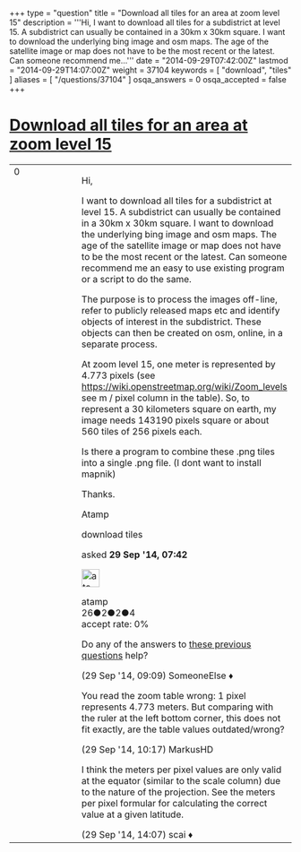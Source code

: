 +++
type = "question"
title = "Download all tiles for an area at zoom level 15"
description = '''Hi, I want to download all tiles for a subdistrict at level 15. A subdistrict can usually be contained in a 30km x 30km square. I want to download the underlying bing image and osm maps. The age of the satellite image or map does not have to be the most recent or the latest. Can someone recommend me...'''
date = "2014-09-29T07:42:00Z"
lastmod = "2014-09-29T14:07:00Z"
weight = 37104
keywords = [ "download", "tiles" ]
aliases = [ "/questions/37104" ]
osqa_answers = 0
osqa_accepted = false
+++

<div class="headNormal">

# [Download all tiles for an area at zoom level 15](/questions/37104/download-all-tiles-for-an-area-at-zoom-level-15)

</div>

<div id="main-body">

<div id="askform">

<table id="question-table" style="width:100%;">
<colgroup>
<col style="width: 50%" />
<col style="width: 50%" />
</colgroup>
<tbody>
<tr>
<td style="width: 30px; vertical-align: top"><div class="vote-buttons">
<span id="post-37104-upvote" class="ajax-command post-vote up" rel="nofollow" title="I like this post (click again to cancel)"> </span>
<div id="post-37104-score" class="post-score" title="current number of votes">
0
</div>
<span id="post-37104-downvote" class="ajax-command post-vote down" rel="nofollow" title="I dont like this post (click again to cancel)"> </span> <span id="favorite-mark" class="ajax-command favorite-mark" rel="nofollow" title="mark/unmark this question as favorite (click again to cancel)"> </span>
<div id="favorite-count" class="favorite-count">
&#10;</div>
</div></td>
<td><div id="item-right">
<div class="question-body">
<p>Hi,</p>
<p>I want to download all tiles for a subdistrict at level 15. A subdistrict can usually be contained in a 30km x 30km square. I want to download the underlying bing image and osm maps. The age of the satellite image or map does not have to be the most recent or the latest. Can someone recommend me an easy to use existing program or a script to do the same.</p>
<p>The purpose is to process the images off-line, refer to publicly released maps etc and identify objects of interest in the subdistrict. These objects can then be created on osm, online, in a separate process.</p>
<p>At zoom level 15, one meter is represented by 4.773 pixels (see <a href="https://wiki.openstreetmap.org/wiki/Zoom_levels">https://wiki.openstreetmap.org/wiki/Zoom_levels</a> see m / pixel column in the table). So, to represent a 30 kilometers square on earth, my image needs 143190 pixels square or about 560 tiles of 256 pixels each.</p>
<p>Is there a program to combine these .png tiles into a single .png file. (I dont want to install mapnik)</p>
<p>Thanks.</p>
<p>Atamp</p>
</div>
<div id="question-tags" class="tags-container tags">
<span class="post-tag tag-link-download" rel="tag" title="see questions tagged &#39;download&#39;">download</span> <span class="post-tag tag-link-tiles" rel="tag" title="see questions tagged &#39;tiles&#39;">tiles</span>
</div>
<div id="question-controls" class="post-controls">
&#10;</div>
<div class="post-update-info-container">
<div class="post-update-info post-update-info-user">
<p>asked <strong>29 Sep '14, 07:42</strong></p>
<img src="https://secure.gravatar.com/avatar/bf923d1dc82ebc017b19fbaa1ed97ab9?s=32&amp;d=identicon&amp;r=g" class="gravatar" width="32" height="32" alt="atamp&#39;s gravatar image" />
<p><span>atamp</span><br />
<span class="score" title="26 reputation points">26</span><span title="2 badges"><span class="badge1">●</span><span class="badgecount">2</span></span><span title="2 badges"><span class="silver">●</span><span class="badgecount">2</span></span><span title="4 badges"><span class="bronze">●</span><span class="badgecount">4</span></span><br />
<span class="accept_rate" title="Rate of the user&#39;s accepted answers">accept rate:</span> <span title="atamp has no accepted answers">0%</span></p>
</div>
</div>
<div id="comments-container-37104" class="comments-container">
<span id="37107"></span>
<div id="comment-37107" class="comment">
<div id="post-37107-score" class="comment-score">
&#10;</div>
<div class="comment-text">
<p>Do any of the answers to <a href="https://help.openstreetmap.org/search/?q=bigmap&amp;Submit=search&amp;t=question">these previous questions</a> help?</p>
</div>
<div id="comment-37107-info" class="comment-info">
<span class="comment-age">(29 Sep '14, 09:09)</span> <span class="comment-user userinfo">SomeoneElse ♦</span>
</div>
</div>
<span id="37108"></span>
<div id="comment-37108" class="comment">
<div id="post-37108-score" class="comment-score">
&#10;</div>
<div class="comment-text">
<p>You read the zoom table wrong: 1 pixel represents 4.773 meters. But comparing with the ruler at the left bottom corner, this does not fit exactly, are the table values outdated/wrong?</p>
</div>
<div id="comment-37108-info" class="comment-info">
<span class="comment-age">(29 Sep '14, 10:17)</span> <span class="comment-user userinfo">MarkusHD</span>
</div>
</div>
<span id="37115"></span>
<div id="comment-37115" class="comment">
<div id="post-37115-score" class="comment-score">
&#10;</div>
<div class="comment-text">
<p>I think the meters per pixel values are only valid at the equator (similar to the scale column) due to the nature of the projection. See the meters per pixel formular for calculating the correct value at a given latitude.</p>
</div>
<div id="comment-37115-info" class="comment-info">
<span class="comment-age">(29 Sep '14, 14:07)</span> <span class="comment-user userinfo">scai ♦</span>
</div>
</div>
</div>
<div id="comment-tools-37104" class="comment-tools">
&#10;</div>
<div class="clear">
&#10;</div>
<div id="comment-37104-form-container" class="comment-form-container">
&#10;</div>
<div class="clear">
&#10;</div>
</div></td>
</tr>
</tbody>
</table>

</div>

</div>

